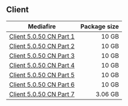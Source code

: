 ## Client

| Mediafire | Package size |
| ------------- | ------------:|
| [Client 5.0.50 CN Part 1](https://www.mediafire.com/file/a3wgo4vn6axv1xc) | 10 GB |
| [Client 5.0.50 CN Part 2](https://www.mediafire.com/file/viulnrxmouhwkp6) | 10 GB |
| [Client 5.0.50 CN Part 3](https://www.mediafire.com/file/vcexpzbhpu6gsuv) | 10 GB |
| [Client 5.0.50 CN Part 4](https://www.mediafire.com/file/ouijuvao0ch9qna) | 10 GB |
| [Client 5.0.50 CN Part 5](https://www.mediafire.com/file/du6hdru5t6tieop) | 10 GB |
| [Client 5.0.50 CN Part 6](https://www.mediafire.com/file/2kn9nd064z9xr33) | 10 GB |
| [Client 5.0.50 CN Part 7](https://www.mediafire.com/file/bmcf8nmlxb3al23) | 3.06 GB |
